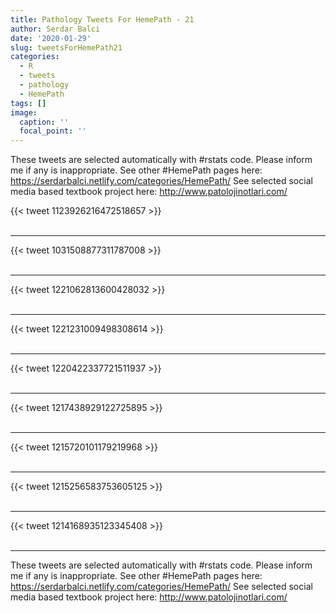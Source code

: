 ```yaml
---
title: Pathology Tweets For HemePath - 21
author: Serdar Balci
date: '2020-01-29'
slug: tweetsForHemePath21
categories:
  - R
  - tweets
  - pathology
  - HemePath
tags: []
image:
  caption: ''
  focal_point: ''
---
```



These tweets are selected automatically with #rstats code. Please inform me if any is inappropriate.
See other #HemePath pages here: https://serdarbalci.netlify.com/categories/HemePath/ 
See selected social media based textbook project here: http://www.patolojinotlari.com/

{{< tweet 1123926216472518657 >}}
<br>
<br>
<hr>
{{< tweet 1031508877311787008 >}}
<br>
<br>
<hr>
{{< tweet 1221062813600428032 >}}
<br>
<br>
<hr>
{{< tweet 1221231009498308614 >}}
<br>
<br>
<hr>
{{< tweet 1220422337721511937 >}}
<br>
<br>
<hr>
{{< tweet 1217438929122725895 >}}
<br>
<br>
<hr>
{{< tweet 1215720101179219968 >}}
<br>
<br>
<hr>
{{< tweet 1215256583753605125 >}}
<br>
<br>
<hr>
{{< tweet 1214168935123345408 >}}
<br>
<br>
<hr>


These tweets are selected automatically with #rstats code. Please inform me if any is inappropriate.
See other #HemePath pages here: https://serdarbalci.netlify.com/categories/HemePath/ 
See selected social media based textbook project here: http://www.patolojinotlari.com/
